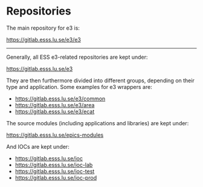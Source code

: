 # Repositories

The main repository for e3 is:

<https://gitlab.esss.lu.se/e3/e3>

---

Generally, all ESS e3-related repositories are kept under:

<https://gitlab.esss.lu.se/e3>

They are then furthermore divided into different groups, depending on their type and application. Some examples for e3 wrappers are:

- <https://gitlab.esss.lu.se/e3/common>
- <https://gitlab.esss.lu.se/e3/area>
- <https://gitlab.esss.lu.se/e3/ecat>

The source modules (including applications and libraries) are kept under:

<https://gitlab.esss.lu.se/epics-modules>

And IOCs are kept under:

- <https://gitlab.esss.lu.se/ioc>
- <https://gitlab.esss.lu.se/ioc-lab>
- <https://gitlab.esss.lu.se/ioc-test>
- <https://gitlab.esss.lu.se/ioc-prod>

